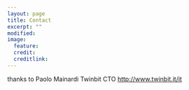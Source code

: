 ```yaml
---
layout: page
title: Contact
excerpt: ""
modified: 
image:
  feature: 
  credit: 
  creditlink: 
---
```


thanks to Paolo Mainardi Twinbit CTO http://www.twinbit.it/it






